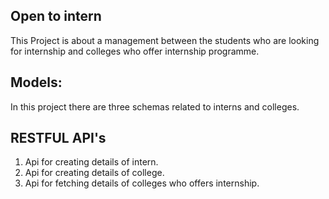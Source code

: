 ## Open to intern

This Project is about a management between the students who are looking for internship and colleges who offer internship programme.

## Models:

In this project there are three schemas related to interns and colleges.

## RESTFUL API's

1. Api for creating details of intern.
2. Api for creating details of college.
3. Api for fetching details of colleges who offers internship.


